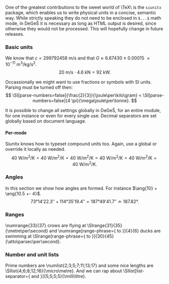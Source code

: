 One of the greatest contributions to the sweet world of \TeX\ is the `siunitx` package,
which enables us to write physical units in a concise, semantic way. While strictly speaking
they do not need to be enclosed in `$...$` math mode, in DeGeŠ it is necessary as long as
HTML output is desired, since otherwise they would not be processed.
This will hopefully change in future releases.

### Basic units
We know that $c = \SI{299792458}{\metre\per\second}$ and that
$G \approx \SI{6.67430(15)e-11}{\cubic\metre\per\kilo\gram\per\second\squared}$.
$$
    \SI{20}{\metre\per\second} \cdot \SI{4.6}{\kilo\newton} = \SI{92}{\kilo\watt}.
$$

Occassionally we might want to use fractions or symbols with SI units.
Parsing must be turned off then:
$$
    \SI[parse-numbers=false]{\frac{2}{3}}{\joule\per\kilo\gram} <
    \SI[parse-numbers=false]{4 \pi}{\mega\joule\per\tonne}.
$$

It is possible to change all settings globally in DeGeŠ, for an entire module,
for one instance or even for every single use. Decimal separators are set globally
based on document language.

#### Per-mode
Siunitx knows how to typeset compound units too. Again, use a global or override it locally as needed.
$$
    \SI[per-mode=power]{40}{\watt\per\square\metre\per\kelvin} =
    \SI[per-mode=symbol]{40}{\watt\per\square\metre\per\kelvin} =
    \SI[per-mode=reciprocal]{40}{\watt\per\square\metre\per\kelvin} =
    \SI[per-mode=repeated-symbol]{40}{\watt\per\square\metre\per\kelvin} =
    \SI[per-mode=power-positive-first]{40}{\watt\per\square\metre\per\kelvin} =
    \SI[per-mode=fraction]{40}{\watt\per\square\metre\per\kelvin}.
$$

### Angles
In this section we show how angles are formed. For instance $\ang{10} + \ang{10.5 +- 4}$.
$$
    \ang{73;14;22.3} + \ang{114;35;19.4} = \ang{187;49;41.7} \doteq \ang{187.82}.
$$

### Ranges
\numrange{33}{37} crows are flying at \SIrange{31}{35}{\metre\per\second}
and \numrange[range-phrase={ to }]{4}{6} ducks are swimming at
\SIrange[range-phrase={ to }]{30}{45}{\atto\parsec\per\second}.

### Number and unit lists
Prime numbers are \numlist{2;3;5;7;11;13;17} and some nice lengths are \SIlist{4;6;8;12;16}{\micro\metre}.
And we can rap about \SIlist[list-separator={ and }]{5;5;5;5}{\milli\litre}.
